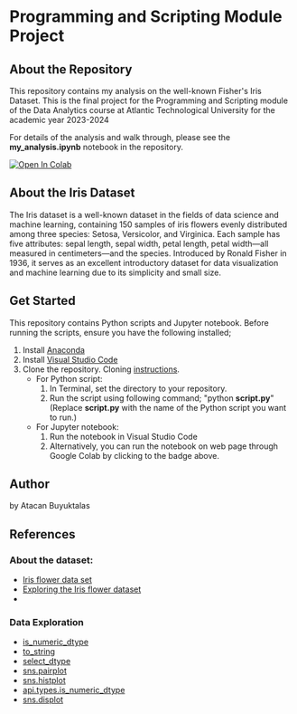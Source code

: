 # Programming and Scripting Module Project


## About the Repository

This repository contains my analysis on the well-known Fisher's Iris Dataset. This is the final project for the Programming and Scripting module of the Data Analytics course at Atlantic Technological University for the academic year 2023-2024

For details of the analysis and walk through, please see the **my_analysis.ipynb** notebook in the repository. 

<a target="_blank" href="https://colab.research.google.com/github/atacanbt/pands-project/blob/main/my_analysis.ipynb">
  <img src="https://colab.research.google.com/assets/colab-badge.svg" alt="Open In Colab"/>
</a>

## About the Iris Dataset

The Iris dataset is a well-known dataset in the fields of data science and machine learning, containing 150 samples of iris flowers evenly distributed among three species: Setosa, Versicolor, and Virginica. Each sample has five attributes: sepal length, sepal width, petal length, petal width—all measured in centimeters—and the species. Introduced by Ronald Fisher in 1936, it serves as an excellent introductory dataset for data visualization and machine learning due to its simplicity and small size.

## Get Started
This repository contains Python scripts and Jupyter notebook. Before running the scripts, ensure you have the following installed;

1. Install [Anaconda](https://www.anaconda.com/download)
2. Install [Visual Studio Code](https://code.visualstudio.com/)
3. Clone the repository. Cloning [instructions](https://docs.github.com/en/repositories/creating-and-managing-repositories/cloning-a-repository).
    - For Python script:
        1. In Terminal, set the directory to your repository.
        2. Run the script using following command; "python **script.py**"
        (Replace **script.py** with the name of the Python script you want to run.)
    - For Jupyter notebook:
        1. Run the notebook in Visual Studio Code
        2. Alternatively, you can run the notebook on web page through Google Colab by clicking to the badge above. 

## Author
by Atacan Buyuktalas

## References

### About the dataset:
- [Iris flower data set](https://en.wikipedia.org/wiki/Iris_flower_data_set)
- [Exploring the Iris flower dataset](https://eminebozkus.medium.com/exploring-the-iris-flower-dataset-4e000bcc266c)
- 

### Data Exploration  
- [is_numeric_dtype](https://pandas.pydata.org/docs/reference/api/pandas.api.types.is_numeric_dtype.html)
- [to_string](https://pandas.pydata.org/docs/reference/api/pandas.DataFrame.to_string.html#pandas.DataFrame.to_string)
- [select_dtype](https://pandas.pydata.org/docs/reference/api/pandas.DataFrame.select_dtypes.html)
- [sns.pairplot](https://seaborn.pydata.org/generated/seaborn.pairplot.html)
- [sns.histplot](https://seaborn.pydata.org/generated/seaborn.histplot.html)
- [api.types.is_numeric_dtype](https://pandas.pydata.org/docs/reference/api/pandas.api.types.is_numeric_dtype.html)
- [sns.displot](https://seaborn.pydata.org/generated/seaborn.displot.html)